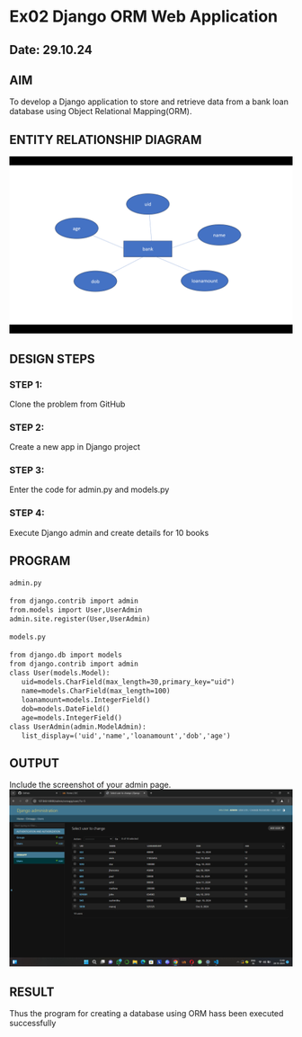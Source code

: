 # Ex02 Django ORM Web Application
## Date: 29.10.24

## AIM
To develop a Django application to store and retrieve data from a bank loan database using Object Relational Mapping(ORM).

## ENTITY RELATIONSHIP DIAGRAM

![Alt text](<Screenshot 2024-10-28 150020.png>)

## DESIGN STEPS

### STEP 1:
Clone the problem from GitHub

### STEP 2:
Create a new app in Django project

### STEP 3:
Enter the code for admin.py and models.py

### STEP 4:
Execute Django admin and create details for 10 books

## PROGRAM
```
admin.py

from django.contrib import admin
from.models import User,UserAdmin
admin.site.register(User,UserAdmin)

models.py

from django.db import models
from django.contrib import admin
class User(models.Model):
   uid=models.CharField(max_length=30,primary_key="uid")
   name=models.CharField(max_length=100)
   loanamount=models.IntegerField()
   dob=models.DateField()
   age=models.IntegerField()
class UserAdmin(admin.ModelAdmin):
   list_display=('uid','name','loanamount','dob','age')
```

## OUTPUT

Include the screenshot of your admin page.
![Alt text](<Screenshot 2024-10-28 134908.png>)


## RESULT
Thus the program for creating a database using ORM hass been executed successfully

